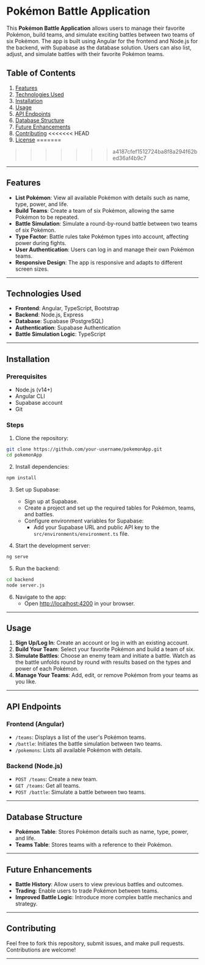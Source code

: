 # Pokémon Battle Application

This **Pokémon Battle Application** allows users to manage their favorite Pokémon, build teams, and simulate exciting battles between two teams of six Pokémon. The app is built using Angular for the frontend and Node.js for the backend, with Supabase as the database solution. Users can also list, adjust, and simulate battles with their favorite Pokémon teams.

## Table of Contents

1. [Features](#features)
2. [Technologies Used](#technologies-used)
3. [Installation](#installation)
4. [Usage](#usage)
5. [API Endpoints](#api-endpoints)
6. [Database Structure](#database-structure)
7. [Future Enhancements](#future-enhancements)
8. [Contributing](#contributing)
<<<<<<< HEAD
9. [License](#license)
=======
>>>>>>> a4187cfef1512724ba8f8a294f62bed36af4b9c7

---

## Features

- **List Pokémon**: View all available Pokémon with details such as name, type, power, and life.
- **Build Teams**: Create a team of six Pokémon, allowing the same Pokémon to be repeated.
- **Battle Simulation**: Simulate a round-by-round battle between two teams of six Pokémon.
- **Type Factor**: Battle rules take Pokémon types into account, affecting power during fights.
- **User Authentication**: Users can log in and manage their own Pokémon teams.
- **Responsive Design**: The app is responsive and adapts to different screen sizes.

---

## Technologies Used

- **Frontend**: Angular, TypeScript, Bootstrap
- **Backend**: Node.js, Express
- **Database**: Supabase (PostgreSQL)
- **Authentication**: Supabase Authentication
- **Battle Simulation Logic**: TypeScript

---

## Installation

### Prerequisites

- Node.js (v14+)
- Angular CLI
- Supabase account
- Git

### Steps

1. Clone the repository:

```bash
git clone https://github.com/your-username/pokemonApp.git
cd pokemonApp
```

2. Install dependencies:

```bash
npm install
```

3. Set up Supabase:

   - Sign up at Supabase.
   - Create a project and set up the required tables for Pokémon, teams, and battles.
   - Configure environment variables for Supabase:
     - Add your Supabase URL and public API key to the `src/environments/environment.ts` file.

4. Start the development server:

```bash
ng serve
```

5. Run the backend:

```bash
cd backend
node server.js
```

6. Navigate to the app:
   - Open [http://localhost:4200](http://localhost:4200) in your browser.

---

## Usage

1. **Sign Up/Log In**: Create an account or log in with an existing account.
2. **Build Your Team**: Select your favorite Pokémon and build a team of six.
3. **Simulate Battles**: Choose an enemy team and initiate a battle. Watch as the battle unfolds round by round with results based on the types and power of each Pokémon.
4. **Manage Your Teams**: Add, edit, or remove Pokémon from your teams as you like.

---

## API Endpoints

### Frontend (Angular)

- `/teams`: Displays a list of the user's Pokémon teams.
- `/battle`: Initiates the battle simulation between two teams.
- `/pokemons`: Lists all available Pokémon with details.

### Backend (Node.js)

- `POST /teams`: Create a new team.
- `GET /teams`: Get all teams.
- `POST /battle`: Simulate a battle between two teams.

---

## Database Structure

- **Pokémon Table**: Stores Pokémon details such as name, type, power, and life.
- **Teams Table**: Stores teams with a reference to their Pokémon.

---

## Future Enhancements

- **Battle History**: Allow users to view previous battles and outcomes.
- **Trading**: Enable users to trade Pokémon between teams.
- **Improved Battle Logic**: Introduce more complex battle mechanics and strategy.

---

## Contributing

Feel free to fork this repository, submit issues, and make pull requests. Contributions are welcome!

---
